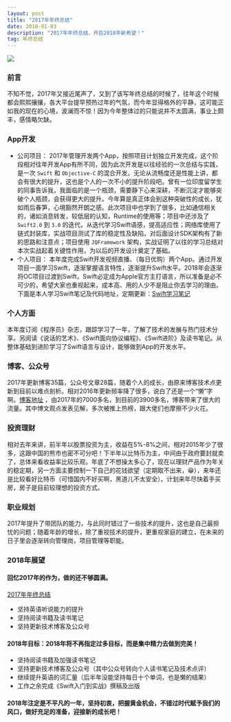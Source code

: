 ```yaml
---
layout: post
title: "2017年年终总结"
date: 2018-01-03 
description: "2017年年终总结，开启2018年新希望！"
tag: 年终总结
--- 
```


![](http://img.blog.csdn.net/20180103200550899?watermark/2/text/aHR0cDovL2Jsb2cuY3Nkbi5uZXQvcXFfMzE4MTAzNTc=/font/5a6L5L2T/fontsize/400/fill/I0JBQkFCMA==/dissolve/70/gravity/SouthEast)
### 前言

不知不觉，2017年又接近尾声了，又到了该写年终总结的时候了，往年这个时候都会熙熙攘攘，各大平台提早预热过年的气氛，而今年显得格外的平静，这可能正如我的现在的心境，波澜而不惊！因为今年整体过的只能说并不太圆满，事业上颇丰，感情略欠缺。

### App开发


- 公司项目：
2017年管理开发两个App，按照项目计划独立开发完成，这个阶段相对往年开发App有所不同，因为此次开发是以往经验的一次总结与实践，是一次 `Swift` 和 `Objective-C` 的混合开发。无论从流畅度还是性能上讲，都会有很大的提升，这也是个人的一次不小的提升阶段吧。曾有一位印度留学生的同事告诉我，我面临的是一个瓶颈，需要静下心来深耕，不断沉淀才能够突破个人瓶颈，会获得更大的提升。今年算是真正体会到这种突破性的成长，犹如雨后春笋，心境豁然开朗之感。此次项目中也学到了很多，比如通信相关的，诸如消息转发，较低层的认知，Runtime的使用等；项目中还涉及了 `Swift2.0` 到 `3.0` 的迭代，从迭代学习Swift语感，提高适应性；网络库使用了链式封装库，实战项目测试了库的稳定性及缺陷，对后面设计SDK架构有了新的思路和注意点；项目使用 `JQFramework` 架构，实战证明了以往的学习总结对本次实战起着关键性作用，为以后的开发设计奠定了基础。
- 个人项目：
本年度完成Swift开发视频直播、（每日优购）两个App。通过开发项目一面学习Swift，逐渐掌握语言特性，逐渐提升Swift水平。2018年会逐渐将OC项目过渡到Swift，Swift必定成为Apple官方主打语言，所以准备是必不可少的，希望大家也重视起来，成本高、用的人少不是阻止你去学习的理由。下面是本人学习Swift笔记及代码地址，定期更新：[Swift学习笔记](https://github.com/iOS-Swift-Developers/Swift)

### 个人方面

本年度订阅《程序员》杂志，跟踪学习了一年，了解了技术的发展与热门技术分享。另阅读《说话的艺术》、《Swift面向协议编程》、《Swift进阶》及读书笔记。从整体基础到进阶学习了Swift语言与设计，能够做到App的开发水平。

### 博客、公众号


2017年更新博客35篇，公众号文章28篇，随着个人的成长，由原来博客技术点更新到目前以难点剖析。相对2016年更新频率降了很多，说白了还是一个“懒”字啊。[博客地址](http://blog.csdn.net/qq_31810357) ，由2017年的7000多名，到目前的3900多名，博客带来了很大的流量。其中博文观点发表见解，多次被推上热榜，跟大佬们也摩擦不少火花。

### 投资理财

相对去年来讲，前半年以股票投资为主，收益在5%-8%之间，相对2015年少了很多，这跟中国的熊市也密不可分吧！下半年以比特币为主，中间由于政府要封就卖了，总体来看收益率比较乐观。年底了不想操太多心了，现在以理财产品作为年关的稳定期，另一方面主要控制一下自己的花钱欲望（定期取不出来，😁），来年还是比较看好比特币（可惜国内不好买啊，黑道儿不太安全）。计划来年尽快着手买房，房子是目前较理想的投资方式。

### 职业规划

2017年提升了带团队的能力，与此同时错过了一些技术的提升，这也是自己最担忧的问题；随着年龄的增长，除了重视技术的提升，更重视家庭的建立，在未来的日子里会逐渐转向管理岗，项目管理等职能。

### 2018年展望

#### 回忆2017年的作为，做的还不够圆满。
[2017年年终总结](http://blog.csdn.net/qq_31810357/article/details/53958244)

- 坚持英语听说能力的提升
- 坚持阅读书籍及读书笔记
- 坚持更新技术博客及公众号

#### 2018年目标：2018年将不再指定过多目标，而是集中精力去做到完美！

- 坚持阅读书籍及加强读书笔记
- 坚持更新技术博客及公众号（其中公众号转向个人读书笔记及技术点评）
- 继续提升英语的词汇量（后半年没能坚持每日十个单词，也是懒的结果）
- 工作之余完成《Swift入门到实战》撰稿及出版

#### 2018年注定是不平凡的一年，坚持初衷，把握黄金机会，不错过时代赋予我们的风口，做好充足的准备，迎接新的成长吧！




